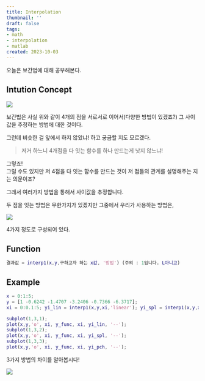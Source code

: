 ```yaml
---
title: Interpolation
thumbnail: ''
draft: false
tags:
- math
- interpolation
- matlab
created: 2023-10-03
---
```


오늘은 보간법에 대해 공부해본다.

## Intution Concept

![](Pasted%20image%2020231003182244.png)

보간법은 사실 위와 같이 4개의 점을 서로서로 이어서(다양한 방법이 있겠죠?) 그 사이값을 추정하는 방법에 대한 것이다.

그런데 비슷한 걸 앞에서 하지 않았냐! 하고 궁금할 지도 모르겠다.

 > 
 > 저거 하느니 4개점을 다 잇는 함수를 하나 만드는게 낫지 않느냐!

그렇죠!  
그럴 수도 있지만 저 4점을 다 잇는 함수를 만드는 것이 저 점들의 관계를 설명해주는 지는 의문이죠? 

그래서 여러가지 방법을 통해서 사이값을 추정합니다.

두 점을 잇는 방법은 무한가지가 있겠지만 그중에서 우리가 사용하는 방법은,

![](Pasted%20image%2020231003182314.png)

4가지 정도로 구성되어 있다.

## Function

````matlab
결과값 = interp1(x,y,구하고자 하는 x값, '방법') (주의 : 1입니다. L아니고)
````

## Example

````matlab
x = 0:1:5;
y = [1 -0.6242 -1.4707 -3.2406 -0.7366 -6.3717];  
xi = 0:0.1:5; yi_lin = interp1(x,y,xi,'linear'); yi_spl = interp1(x,y,xi,'spline'); yi_pch = interp1(x,y,xi,'pchip'); y_func = 1.5.^xi.*cos(2*xi);  

subplot(1,3,1); 
plot(x,y,'o', xi, y_func, xi, yi_lin, '--'); 
subplot(1,3,2);
plot(x,y,'o', xi, y_func, xi, yi_spl, '--'); 
subplot(1,3,3);
plot(x,y,'o', xi, y_func, xi, yi_pch, '--');
````

3가지 방법의 차이를 알아봅시다!

![](Pasted%20image%2020231003182428.png)
